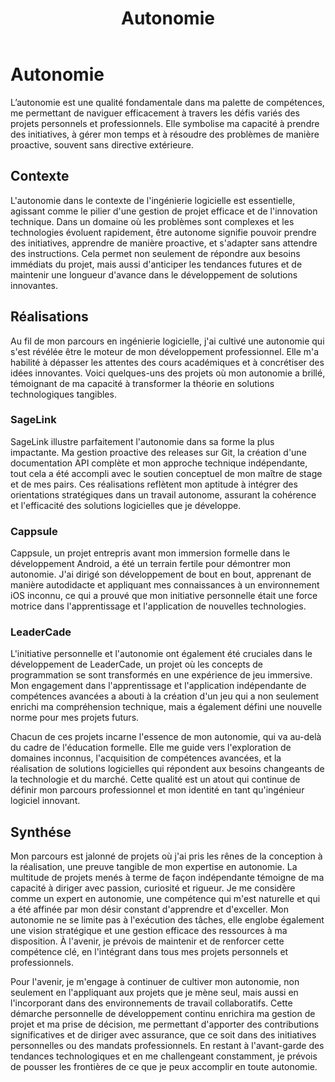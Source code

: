 ﻿---
layout: post
title:  "Autonomie"
tags: avancé
img: "/assets/images/skills/autonomy.webp"
---

# Autonomie

<!-- BEGIN_EXCERPT -->
L’autonomie est une qualité fondamentale dans ma palette de compétences, me permettant de naviguer efficacement à travers les défis variés des projets personnels et professionnels. Elle symbolise ma capacité à prendre des initiatives, à gérer mon temps et à résoudre des problèmes de manière proactive, souvent sans directive extérieure.
<!-- END_EXCERPT -->

## Contexte

L'autonomie dans le contexte de l'ingénierie logicielle est essentielle, agissant comme le pilier d'une gestion de projet efficace et de l'innovation technique. Dans un domaine où les problèmes sont complexes et les technologies évoluent rapidement, être autonome signifie pouvoir prendre des initiatives, apprendre de manière proactive, et s'adapter sans attendre des instructions. Cela permet non seulement de répondre aux besoins immédiats du projet, mais aussi d'anticiper les tendances futures et de maintenir une longueur d'avance dans le développement de solutions innovantes.

## Réalisations

Au fil de mon parcours en ingénierie logicielle, j'ai cultivé une autonomie qui s'est révélée être le moteur de mon développement professionnel. Elle m'a habilité à dépasser les attentes des cours académiques et à concrétiser des idées innovantes. Voici quelques-uns des projets où mon autonomie a brillé, témoignant de ma capacité à transformer la théorie en solutions technologiques tangibles.

### SageLink
SageLink illustre parfaitement l'autonomie dans sa forme la plus impactante. Ma gestion proactive des releases sur Git, la création d'une documentation API complète et mon approche technique indépendante, tout cela a été accompli avec le soutien conceptuel de mon maître de stage et de mes pairs. Ces réalisations reflètent mon aptitude à intégrer des orientations stratégiques dans un travail autonome, assurant la cohérence et l'efficacité des solutions logicielles que je développe.

### Cappsule
Cappsule, un projet entrepris avant mon immersion formelle dans le développement Android, a été un terrain fertile pour démontrer mon autonomie. J'ai dirigé son développement de bout en bout, apprenant de manière autodidacte et appliquant mes connaissances à un environnement iOS inconnu, ce qui a prouvé que mon initiative personnelle était une force motrice dans l'apprentissage et l'application de nouvelles technologies.

### LeaderCade
L'initiative personnelle et l'autonomie ont également été cruciales dans le développement de LeaderCade, un projet où les concepts de programmation se sont transformés en une expérience de jeu immersive. Mon engagement dans l'apprentissage et l'application indépendante de compétences avancées a abouti à la création d'un jeu qui a non seulement enrichi ma compréhension technique, mais a également défini une nouvelle norme pour mes projets futurs.

Chacun de ces projets incarne l'essence de mon autonomie, qui va au-delà du cadre de l'éducation formelle. Elle me guide vers l'exploration de domaines inconnus, l'acquisition de compétences avancées, et la réalisation de solutions logicielles qui répondent aux besoins changeants de la technologie et du marché. Cette qualité est un atout qui continue de définir mon parcours professionnel et mon identité en tant qu'ingénieur logiciel innovant.

## Synthése

Mon parcours est jalonné de projets où j'ai pris les rênes de la conception à la réalisation, une preuve tangible de mon expertise en autonomie. La multitude de projets menés à terme de façon indépendante témoigne de ma capacité à diriger avec passion, curiosité et rigueur. Je me considère comme un expert en autonomie, une compétence qui m'est naturelle et qui a été affinée par mon désir constant d'apprendre et d'exceller. Mon autonomie ne se limite pas à l'exécution des tâches, elle englobe également une vision stratégique et une gestion efficace des ressources à ma disposition. À l'avenir, je prévois de maintenir et de renforcer cette compétence clé, en l'intégrant dans tous mes projets personnels et professionnels.

Pour l'avenir, je m'engage à continuer de cultiver mon autonomie, non seulement en l'appliquant aux projets que je mène seul, mais aussi en l'incorporant dans des environnements de travail collaboratifs. Cette démarche personnelle de développement continu enrichira ma gestion de projet et ma prise de décision, me permettant d'apporter des contributions significatives et de diriger avec assurance, que ce soit dans des initiatives personnelles ou des mandats professionnels. En restant à l'avant-garde des tendances technologiques et en me challengeant constamment, je prévois de pousser les frontières de ce que je peux accomplir en toute autonomie.